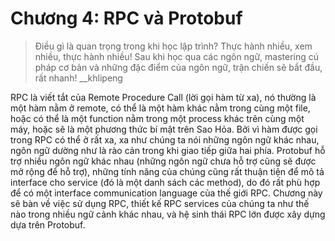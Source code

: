 # Chương 4: RPC và Protobuf

>Điều gì là quan trọng trong khi học lập trình? Thực hành nhiều, xem nhiều, thực hành nhiều! Sau khi học qua các ngôn ngữ, mastering cú pháp cơ bản và những đặc điểm của ngôn ngữ, trận chiến sẽ bắt đầu, rất nhanh! __khlipeng

RPC là viết tắt của Remote Procedure Call (lời gọi hàm từ xa), nó thường là một hàm nằm ở remote, có thể là một hàm khác nằm trong cùng một file, hoặc có thể là một function nằm trong một process khác trên cùng một máy, hoặc sẽ là một phương thức bí mật trên Sao Hỏa. Bởi vì hàm được gọi trong RPC có thể ở rất xa, xa như chúng ta nói những ngôn ngữ khác nhau, ngôn ngữ dường như là rào cản trong khi giao tiếp giữa hai phía. Protobuf hỗ trợ nhiều ngôn ngữ khác nhau (những ngôn ngữ chưa hỗ trợ cũng sẽ được mở rộng để hỗ trợ), những tính năng của chúng cũng rất thuận tiện để mô tả interface cho service (đó là một danh sách các method), do đó rất phù hợp để có một interface communication language của thế giới RPC. Chương này sẽ bàn về việc sử dụng RPC, thiết kế RPC services của chúng ta như thế nào trong nhiều ngữ cảnh khác nhau, và hệ sinh thái RPC lớn được xây dựng dựa trên Protobuf.

